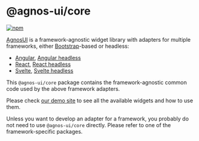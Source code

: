 # @agnos-ui/core

[![npm](https://img.shields.io/npm/v/@agnos-ui/core)](https://www.npmjs.com/package/@agnos-ui/core)

[AgnosUI](https://www.agnosui.dev/latest/) is a framework-agnostic widget library with adapters for multiple frameworks, either [Bootstrap](https://getbootstrap.com/)-based or headless:

- [Angular](https://www.npmjs.com/package/@agnos-ui/angular), [Angular headless](https://www.npmjs.com/package/@agnos-ui/angular-headless)
- [React](https://www.npmjs.com/package/@agnos-ui/react), [React headless](https://www.npmjs.com/package/@agnos-ui/react-headless)
- [Svelte](https://www.npmjs.com/package/@agnos-ui/svelte), [Svelte headless](https://www.npmjs.com/package/@agnos-ui/svelte-headless)

This `@agnos-ui/core` package contains the framework-agnostic common code used by the above framework adapters.

Please check [our demo site](https://www.agnosui.dev/latest/) to see all the available widgets and how to use them.

Unless you want to develop an adapter for a framework, you probably do not need to use `@agnos-ui/core` directly. Please refer to one of the framework-specific packages.
